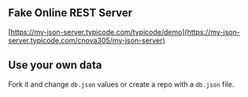 ## Fake Online REST Server 

[https://my-json-server.typicode.com/typicode/demo](https://my-json-server.typicode.com/cnova305/my-json-server)

## Use your own data

Fork it and change `db.json` values or create a repo with a `db.json` file.
